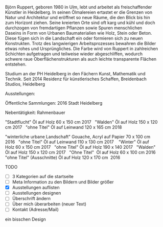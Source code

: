 Björn Ruppert, geboren 1980 in Ulm, lebt und arbeitet als freischaffender Künstler in Heidelberg. In seinen Ölmalereien ertastet er die Grenzen von Natur und Architektur und eröffnet so neue Räume, die den Blick bis hin zum Horizont ziehen. Seine kreierten Orte sind oft karg und kühl und doch durchzogen von fremdartigen Pflanzen sowie Spuren menschlichen Daseins in Form von Urbanen Baumaterialien wie Holz, Stein oder Beton. Diese fügen sich in die Landschaft ein oder formieren sich zu neuen Konstrukten.
Trotz des langwierigen Arbeitsprozesses bewahren die Bilder etwas rohes und Ursprüngliches. Die Farbe wird von Ruppert in zahlreichen Schichten aufgetragen und teilweise wieder abgeschliffen, wodurch schwere raue Oberflächenstrukturen als auch leichte transparente Flächen entstehen.

Studium an der PH Heidelberg in den Fächern Kunst, Mathematik und Technik. 
Seit 2014 Residenz für künstlerisches Schaffen, Breidenbach Studios, Heidelberg

Ausstellungen: 
 

Öffentliche Sammlungen: 
2016 Stadt Heidelberg

Nebentätigkeit:
Rahmenbauer


"Stadtflucht"
Öl auf Holz
60 x 150 cm
2017
 
"Walden"
Öl auf Holz
150 x 120 cm
2017
 
"ohne Titel"
Öl auf Leinwand
120 x 165 cm
2018

"winterliche urbane Landschaft"
Gouache, Acryl auf Papier
70 x 100 cm
2016
 
"ohne Titel"
Öl auf Leinwand
110 x 130 cm
2017
  
"Winter"
Öl auf Holz
60 x 150 cm
2017
 
"ohne Titel"
Öl auf Holz
190 x 140
2017
 
"Walden"
Öl auf Holz
150 x 120 cm
2017
 
"Ohne Titel" 
Öl auf Holz
60 x 100 cm
2016
 
"ohne Titel"
(Ausschnitte)
Öl auf Holz
120 x 170 cm 
2016





TODO
- [ ] 3 Kategorien auf die startseite
- [ ] Meta Information zu den Bildern und Bilder größer
- [x] Ausstellungen auflisten 
- [ ] Ausstellungen designen 
- [ ] Überschrift ändern
- [ ] Über mich überarbeiten (neuer Text)
- [ ] Kontakt (Adresse/Mail)

ein bisschen Design